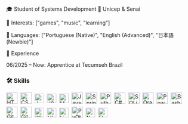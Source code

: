🎓 Student of Systems Development
📍 Unicep & Senai

💖 Interests: ["games", "music", "learning"]

💬 Languages: ["Portuguese (Native)", "English (Advanced)", "日本語 (Newbie)"]

🔭 Experience

06/2025 – Now: Apprentice at Tecumseh Brazil

<h3>🛠️ Skills</h3> <div style="display: flex; flex-wrap: wrap; gap: 8px; align-items: center;"> <img src="https://cdn.jsdelivr.net/gh/devicons/devicon@latest/icons/html5/html5-original-wordmark.svg" width="30" title="HTML5"/> <img src="https://cdn.jsdelivr.net/gh/devicons/devicon@latest/icons/css3/css3-original-wordmark.svg" width="30" title="CSS3"/> <img src="https://cdn.jsdelivr.net/gh/devicons/devicon@latest/icons/javascript/javascript-original.svg" width="25" title="JavaScript"/> <img src="https://cdn.jsdelivr.net/gh/devicons/devicon@latest/icons/json/json-plain.svg" width="25" title="JSON"/> <img src="https://cdn.jsdelivr.net/gh/devicons/devicon@latest/icons/markdown/markdown-original.svg" width="25" title="Markdown"/> <img src="https://cdn.jsdelivr.net/gh/devicons/devicon@latest/icons/java/java-original.svg" width="30" title="Java"/> <img src="https://cdn.jsdelivr.net/gh/devicons/devicon@latest/icons/spring/spring-original.svg" width="30" title="Spring Boot"/> <img src="https://cdn.jsdelivr.net/gh/devicons/devicon@latest/icons/python/python-original.svg" width="30" title="Python"/> <img src="https://cdn.jsdelivr.net/gh/devicons/devicon@latest/icons/csharp/csharp-original.svg" width="30" title="C#"/> <img src="https://cdn.jsdelivr.net/gh/devicons/devicon@latest/icons/sqlite/sqlite-original.svg" width="30" title="SQLite"/> <img src="https://cdn.jsdelivr.net/gh/devicons/devicon@latest/icons/oracle/oracle-original.svg" width="30" title="Oracle DB"/> <img src="https://cdn.jsdelivr.net/gh/devicons/devicon@latest/icons/powershell/powershell-original.svg" width="30" title="PowerShell"/> <img src="https://cdn.jsdelivr.net/gh/devicons/devicon@latest/icons/bash/bash-plain.svg" width="30" title="Bash"/> <img src="https://cdn.jsdelivr.net/gh/devicons/devicon@latest/icons/git/git-plain.svg" width="30" title="Git"/> <img src="https://cdn.jsdelivr.net/gh/devicons/devicon@latest/icons/github/github-original.svg" width="30" title="GitHub"/> <img src="https://cdn.jsdelivr.net/gh/devicons/devicon@latest/icons/windows11/windows11-original.svg" width="25" title="Windows"/> <img src="https://cdn.jsdelivr.net/gh/devicons/devicon@latest/icons/ubuntu/ubuntu-original.svg" width="25" title="Ubuntu"/> <img src="https://cdn.jsdelivr.net/gh/devicons/devicon@latest/icons/linux/linux-original.svg" width="25" title="Linux"/> <img src="https://cdn.jsdelivr.net/gh/devicons/devicon@latest/icons/qt/qt-original.svg" width="30" title="PyQt"/> <img src="https://cdn.jsdelivr.net/gh/devicons/devicon@latest/icons/numpy/numpy-original.svg" width="25" title="NumPy"/> <img src="https://cdn.jsdelivr.net/gh/devicons/devicon@latest/icons/flask/flask-original.svg" width="25" title="Flask"/> </div>
